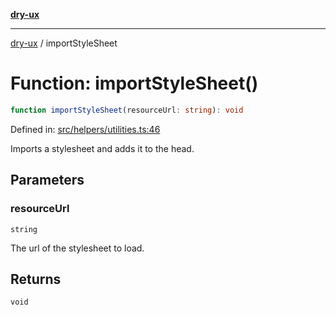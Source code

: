 [**dry-ux**](../README.md)

***

[dry-ux](../README.md) / importStyleSheet

# Function: importStyleSheet()

```ts
function importStyleSheet(resourceUrl: string): void
```

Defined in: [src/helpers/utilities.ts:46](https://github.com/navedr/dry-ux/blob/357842b7190c45081ec89f2dfed62dd2067eff7b/src/helpers/utilities.ts#L46)

Imports a stylesheet and adds it to the head.

## Parameters

### resourceUrl

`string`

The url of the stylesheet to load.

## Returns

`void`
